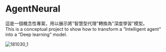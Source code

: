 # AgentNeural
這是一個概念性專案，用以展示將"智慧型代理"轉換為"深度學習"模型。  
This is a conceptual project to show how to transform a “Intelligent agent” into a “Deep learning” model.  

![181030_1](https://user-images.githubusercontent.com/44540872/47663295-9dff3580-dbd7-11e8-8a12-708634404f18.png)

